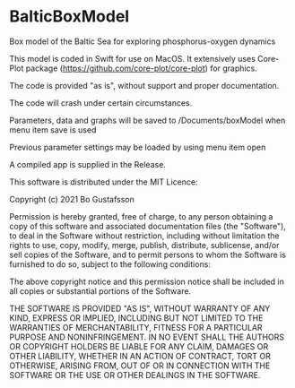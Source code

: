 # BalticBoxModel
Box model of the Baltic Sea for exploring phosphorus-oxygen dynamics

This model is coded in Swift for use on MacOS. It extensively uses Core-Plot package (https://github.com/core-plot/core-plot) for graphics. 

The code is provided "as is", without support and proper documentation. 

The code will crash under certain circumstances. 

Parameters, data and graphs will be saved to <user>/Documents/boxModel when menu item save is used

Previous parameter settings may be loaded by using menu item open

A compiled app is supplied in the Release.

This software is distributed under the MIT Licence:


Copyright (c) 2021 Bo Gustafsson

Permission is hereby granted, free of charge, to any person obtaining a copy
of this software and associated documentation files (the "Software"), to deal
in the Software without restriction, including without limitation the rights
to use, copy, modify, merge, publish, distribute, sublicense, and/or sell
copies of the Software, and to permit persons to whom the Software is
furnished to do so, subject to the following conditions:

The above copyright notice and this permission notice shall be included in all
copies or substantial portions of the Software.

THE SOFTWARE IS PROVIDED "AS IS", WITHOUT WARRANTY OF ANY KIND, EXPRESS OR
IMPLIED, INCLUDING BUT NOT LIMITED TO THE WARRANTIES OF MERCHANTABILITY,
FITNESS FOR A PARTICULAR PURPOSE AND NONINFRINGEMENT. IN NO EVENT SHALL THE
AUTHORS OR COPYRIGHT HOLDERS BE LIABLE FOR ANY CLAIM, DAMAGES OR OTHER
LIABILITY, WHETHER IN AN ACTION OF CONTRACT, TORT OR OTHERWISE, ARISING FROM,
OUT OF OR IN CONNECTION WITH THE SOFTWARE OR THE USE OR OTHER DEALINGS IN THE
SOFTWARE.
